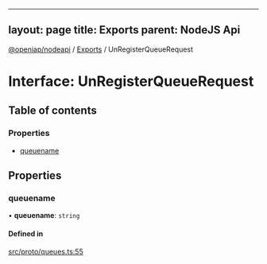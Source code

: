 
---
layout: page
title: Exports
parent: NodeJS Api
---
[@openiap/nodeapi](../README.md) / [Exports](../modules.md) / UnRegisterQueueRequest

# Interface: UnRegisterQueueRequest

## Table of contents

### Properties

- [queuename](UnRegisterQueueRequest.md#queuename)

## Properties

### queuename

• **queuename**: `string`

#### Defined in

[src/proto/queues.ts:55](https://github.com/openiap/nodeapi/blob/a6b5438/src/proto/queues.ts#L55)
